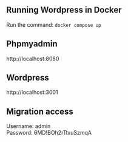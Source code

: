 ## Running Wordpress in Docker

Run the command: `docker compose up`

## Phpmyadmin

http://localhost:8080

## Wordpress

http://localhost:3001

## Migration access

Username: admin <br>
Password: 6MD!BOh2rTtxuSzmqA

